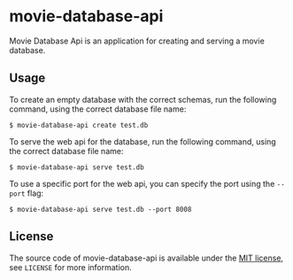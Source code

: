 # movie-database-api
Movie Database Api is an application for creating and serving a movie database.

## Usage
To create an empty database with the correct schemas, run the following command, using the correct database file name:
```
$ movie-database-api create test.db
```

To serve the web api for the database, run the following command, using the correct database file name:
```
$ movie-database-api serve test.db
```

To use a specific port for the web api, you can specify the port using the `--port` flag:
```
$ movie-database-api serve test.db --port 8008
```

## License
The source code of movie-database-api is available under the [MIT license](https://opensource.org/licenses/MIT), see `LICENSE` for more information.
